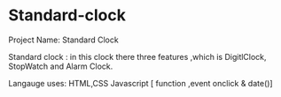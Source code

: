 # Standard-clock

Project Name:       Standard Clock

Standard clock :   in this clock there three features ,which is DigitlClock, StopWatch and Alarm Clock.

Langauge uses:      HTML,CSS Javascript [ function ,event onclick & date()]




